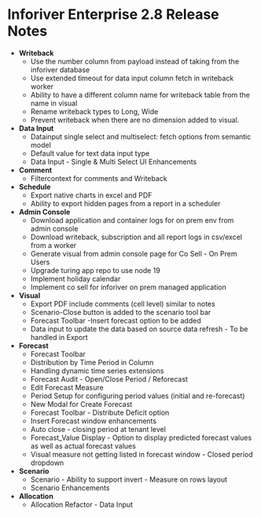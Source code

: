 # Inforiver Enterprise 2.8 Release Notes

- **Writeback**
    - Use the number column from payload instead of taking from the inforiver database
    - Use extended timeout for data input column fetch in writeback worker
    - Ability to have a different column name for writeback table from the name in visual
    - Rename writeback types to Long, Wide
    - Prevent writeback when there are no dimension added to visual.
- **Data Input**
    - Datainput single select and multiselect: fetch options from semantic model
    - Default value for text data input type
    - Data Input - Single & Multi Select UI Enhancements
- **Comment**
    - Filtercontext for comments and Writeback
- **Schedule**
    - Export native charts in excel and PDF
    - Ability to export hidden pages from a report in a scheduler
- **Admin Console**
    - Download application and container logs for on prem env from admin console
    - Download writeback, subscription and all report logs in csv/excel from a worker
    - Generate visual from admin console page for Co Sell - On Prem Users
    - Upgrade turing app repo to use node 19
    - Implement holiday calendar
    - Implement co sell for inforiver on prem managed application
- **Visual**
    - Export PDF include comments (cell level) similar to notes
    - Scenario-Close button is added to the scenario tool bar
    - Forecast Toolbar -Insert forecast option to be added
    - Data input to update the data based on source data refresh - To be handled in Export
- **Forecast**
    - Forecast Toolbar
    - Distribution by Time Period in Column
    - Handling dynamic time series extensions
    - Forecast Audit - Open/Close Period / Reforecast
    - Edit Forecast Measure
    - Period Setup for configuring period values (initial and re-forecast)
    - New Modal for Create Forecast
    - Forecast Toolbar - Distribute Deficit option
    - Insert Forecast window enhancements
    - Auto close - closing period at tenant level
    - Forecast_Value Display - Option to display predicted forecast values as well as actual forecast values
    - Visual measure not getting listed in forecast window - Closed period dropdown
- **Scenario**
    - Scenario - Ability to support invert - Measure on rows layout
    - Scenario Enhancements
- **Allocation**
    - Allocation Refactor - Data Input
